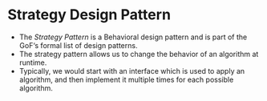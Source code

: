 # Strategy Design Pattern

* The *Strategy Pattern* is a Behavioral design pattern and is part of the GoF‘s formal list of design patterns.
* The strategy pattern allows us to change the behavior of an algorithm at runtime.
* Typically, we would start with an interface which is used to apply an algorithm, and then implement it multiple times for each possible algorithm.
